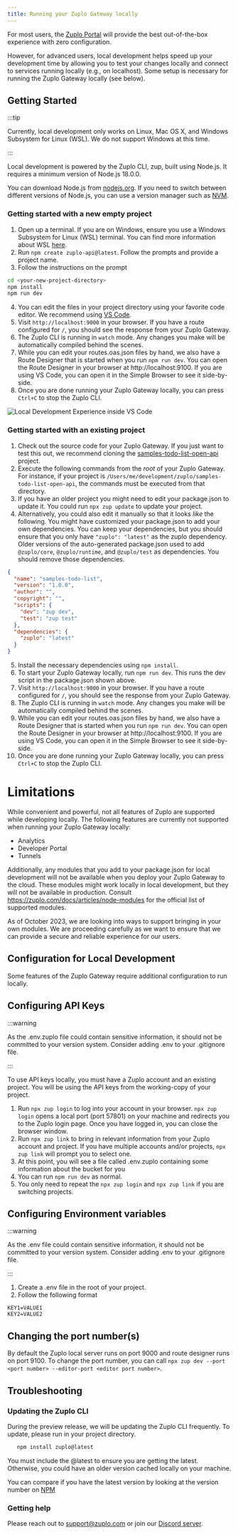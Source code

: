 ```yaml
---
title: Running your Zuplo Gateway locally
---
```


For most users, the [Zuplo Portal](https://portal.zuplo.com/) will provide the
best out-of-the-box experience with zero configuration.

However, for advanced users, local development helps speed up your development
time by allowing you to test your changes locally and connect to services
running locally (e.g., on localhost). Some setup is necessary for running the
Zuplo Gateway locally (see below).

## Getting Started

:::tip

Currently, local development only works on Linux, Mac OS X, and Windows
Subsystem for Linux (WSL). We do not support Windows at this time.

:::

Local development is powered by the Zuplo CLI, zup, built using Node.js. It
requires a minimum version of Node.js 18.0.0.

You can download Node.js from [nodejs.org](https://nodejs.org/en/download). If
you need to switch between different versions of Node.js, you can use a version
manager such as [NVM](https://github.com/nvm-sh/nvm).

### Getting started with a new empty project

1. Open up a terminal. If you are on Windows, ensure you use a Windows Subsystem
   for Linux (WSL) terminal. You can find more information about WSL
   [here](https://docs.microsoft.com/en-us/windows/wsl/install-win10).
2. Run `npm create zuplo-api@latest`. Follow the prompts and provide a project
   name.
3. Follow the instructions on the prompt

```bash
cd <your-new-project-directory>
npm install
npm run dev
```

4. You can edit the files in your project directory using your favorite code
   editor. We recommend using [VS Code](https://code.visualstudio.com/).
5. Visit `http://localhost:9000` in your browser. If you have a route configured
   for `/`, you should see the response from your Zuplo Gateway.
6. The Zuplo CLI is running in `watch` mode. Any changes you make will be
   automatically compiled behind the scenes.
7. While you can edit your routes.oas.json files by hand, we also have a Route
   Designer that is started when you run `npm run dev`. You can open the Route
   Designer in your browser at http://localhost:9100. If you are using VS Code,
   you can open it in the Simple Browser to see it side-by-side.
8. Once you are done running your Zuplo Gateway locally, you can press `Ctrl+C`
   to stop the Zuplo CLI.

![Local Development Experience inside VS Code](./media/local-development.png)

### Getting started with an existing project

1. Check out the source code for your Zuplo Gateway. If you just want to test
   this out, we recommend cloning the
   [samples-todo-list-open-api](https://github.com/zuplo/samples-todo-list-open-api)
   project.
2. Execute the following commands from the _root_ of your Zuplo Gateway. For
   instance, if your project is
   `/Users/me/development/zuplo/samples-todo-list-open-api`, the commands must
   be executed from that directory.
3. If you have an older project you might need to edit your package.json to
   update it. You could run `npx zup update` to update your project.
4. Alternatively, you could also edit it manually so that it looks _like_ the
   following. You might have customized your package.json to add your own
   dependencies. You can keep your dependencies, but you should ensure that you
   only have `"zuplo": "latest"` as the zuplo dependency. Older versions of the
   auto-generated package.json used to add `@zuplo/core`, `@zuplo/runtime`, and
   `@zuplo/test` as dependencies. You should remove those dependencies.

```json
{
  "name": "samples-todo-list",
  "version": "1.0.0",
  "author": "",
  "copyright": "",
  "scripts": {
    "dev": "zup dev",
    "test": "zup test"
  },
  "dependencies": {
    "zuplo": "latest"
  }
}
```

5. Install the necessary dependencies using `npm install`.
6. To start your Zuplo Gateway locally, run `npm run dev`. This runs the dev
   script in the package.json shown above.
7. Visit `http://localhost:9000` in your browser. If you have a route configured
   for `/`, you should see the response from your Zuplo Gateway.
8. The Zuplo CLI is running in `watch` mode. Any changes you make will be
   automatically compiled behind the scenes.
9. While you can edit your routes.oas.json files by hand, we also have a Route
   Designer that is started when you run `npm run dev`. You can open the Route
   Designer in your browser at http://localhost:9100. If you are using VS Code,
   you can open it in the Simple Browser to see it side-by-side.
10. Once you are done running your Zuplo Gateway locally, you can press `Ctrl+C`
    to stop the Zuplo CLI.

# Limitations

While convenient and powerful, not all features of Zuplo are supported while
developing locally. The following features are currently not supported when
running your Zuplo Gateway locally:

- Analytics
- Developer Portal
- Tunnels

Additionally, any modules that you add to your package.json for local
development will not be available when you deploy your Zuplo Gateway to the
cloud. These modules might work locally in local development, but they will not
be available in production. Consult https://zuplo.com/docs/articles/node-modules
for the official list of supported modules.

As of October 2023, we are looking into ways to support bringing in your own
modules. We are proceeding carefully as we want to ensure that we can provide a
secure and reliable experience for our users.

## Configuration for Local Development

Some features of the Zuplo Gateway require additional configuration to run
locally.

## Configuring API Keys

:::warning

As the .env.zuplo file could contain sensitive information, it should not be
committed to your version system. Consider adding .env to your .gitignore file.

:::

To use API keys locally, you must have a Zuplo account and an existing project.
You will be using the API keys from the working-copy of your project.

1. Run `npx zup login` to log into your account in your browser. `npx zup login`
   opens a local port (port 57801) on your machine and redirects you to the
   Zuplo login page. Once you have logged in, you can close the browser window.
2. Run `npx zup link` to bring in relevant information from your Zuplo account
   and project. If you have multiple accounts and/or projects, `npx zup link`
   will prompt you to select one.
3. At this point, you will see a file called .env.zuplo containing some
   information about the bucket for you
4. You can run `npm run dev` as normal.
5. You only need to repeat the `npx zup login` and `npx zup link` if you are
   switching projects.

## Configuring Environment variables

:::warning

As the .env file could contain sensitive information, it should not be committed
to your version system. Consider adding .env to your .gitignore file.

:::

1. Create a .env file in the root of your project.
2. Follow the following format

```
KEY1=VALUE1
KEY2=VALUE2
```

## Changing the port number(s)

By default the Zuplo local server runs on port 9000 and route designer runs on
port 9100. To change the port number, you can call
`npx zup dev --port <port number> --editor-port <editor port number>`.

## Troubleshooting

### Updating the Zuplo CLI

During the preview release, we will be updating the Zuplo CLI frequently. To
update, please run in your project directory.

```bash
   npm install zuplo@latest
```

You must include the @latest to ensure you are getting the latest. Otherwise,
you could have an older version cached locally on your machine.

You can compare if you have the latest version by looking at the version number
on [NPM](https://www.npmjs.com/package/zuplo?activeTab=versions)

### Getting help

Please reach out to support@zuplo.com or join our
[Discord server](https://discord.zuplo.com).

